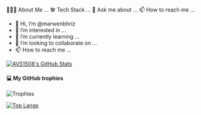 👨🏻‍💻 About Me ...
🛠 Tech Stack ...
💬 Ask me about ...
📫 How to reach me ...

- 👋 Hi, I’m @marwenbhriz
- 👀 I’m interested in ...
- 🌱 I’m currently learning ...
- 💞️ I’m looking to collaborate on ...
- 📫 How to reach me ...

[![AVS1508's GitHub Stats](https://github-readme-stats.vercel.app/api?username=marwenbhriz&show_icons=true&theme=react)](https://github.com/marwenbhriz)

<h4> 💻 My GitHub trophies </h4>

![Trophies](https://github-profile-trophy.vercel.app/?username=marwenbhriz)

[![Top Langs](https://github-readme-stats.vercel.app/api/top-langs/?username=marwenbhriz&layout=compact&card_width=445)](https://github.com/marwenbhriz/github-readme-stats)


<!---
marwenbhriz/marwenbhriz is a ✨ special ✨ repository because its `README.md` (this file) appears on your GitHub profile.
You can click the Preview link to take a look at your changes.
--->
